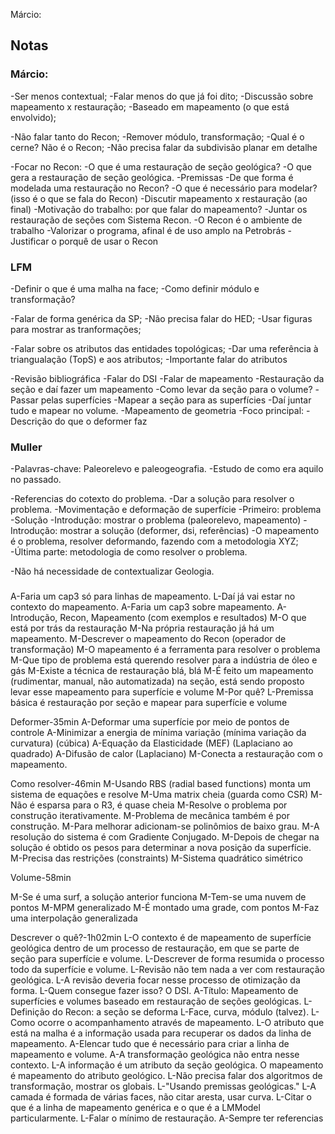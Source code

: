Márcio:
## Notas

### Márcio:
-Ser menos contextual;
-Falar menos do que já foi dito;
-Discussão sobre mapeamento x restauração;
-Baseado em mapeamento (o que está envolvido);

-Não falar tanto do Recon;
-Remover módulo, transformação;
-Qual é o cerne? Não é o Recon;
-Não precisa falar da subdivisão planar em detalhe

-Focar no Recon:
 -O que é uma restauração de seção geológica?
 -O que gera a restauração de seção geológica.
 -Premissas
 -De que forma é modelada uma restauração no Recon?
 -O que é necessário para modelar? (isso é o que se fala do Recon)
-Discutir mapeamento x restauração (ao final)
-Motivação do trabalho: por que falar do mapeamento?
-Juntar os restauração de seções com Sistema Recon.
-O Recon é o ambiente de trabalho
-Valorizar o programa, afinal é de uso amplo na Petrobrás
-Justificar o porquê de usar o Recon

### LFM
-Definir o que é uma malha na face;
-Como definir módulo e transformação?

-Falar de forma genérica da SP;
-Não precisa falar do HED;
-Usar figuras para mostrar as tranformações;

-Falar sobre os atributos das entidades topológicas;
-Dar uma referência à triangualação (TopS) e aos atributos;
-Importante falar do atributos

-Revisão bibliográfica
 -Falar do DSI
 -Falar de mapeamento
-Restauração da seção e daí fazer um mapeamento
-Como levar da seção para o volume? 
 -Passar pelas superfícies
 -Mapear a seção para as superfícies
 -Daí juntar tudo e mapear no volume.
-Mapeamento de geometria
-Foco principal:
 -Descrição do que o deformer faz

### Muller
-Palavras-chave: Paleorelevo e paleogeografia.
-Estudo de como era aquilo no passado.

-Referencias do cotexto do problema.
-Dar a solução para resolver o problema.
 -Movimentação e deformação de superfície
-Primeiro: problema
-Solução
-Introdução: mostrar o problema (paleorelevo, mapeamento)
-Introdução: mostrar a solução (deformer, dsi, referências)
-O mapeamento é o problema, resolver deformando, fazendo com a metodologia XYZ;
-Última parte: metodologia de como resolver o problema.

-Não há necessidade de contextualizar Geologia.

###

A-Faria um cap3 só para linhas de mapeamento.
L-Daí já vai estar no contexto do mapeamento.
A-Faria um cap3 sobre mapeamento.
A-Introdução, Recon, Mapeamento (com exemplos e resultados)
M-O que está por trás da restauração
M-Na própria restauração já há um mapeamento.
M-Descrever o mapeamento do Recon (operador de transformação)
M-O mapeamento é a ferramenta para resolver o problema
M-Que tipo de problema está querendo resolver para a indústria de óleo e gás
M-Existe a técnica de restauração blá, blá
M-É feito um mapeamento (rudimentar, manual, não automatizada) na seção, está sendo proposto levar esse mapeamento para superfície e volume
M-Por quê?
L-Premissa básica é restauração por seção e mapear para superfície e volume

Deformer-35min
A-Deformar uma superfície por meio de pontos de controle
A-Minimizar a energia de mínima variação (mínima variação da curvatura) (cúbica)
A-Equação da Elasticidade (MEF) (Laplaciano ao quadrado)
A-Difusão de calor (Laplaciano)
M-Conecta a restauração com o mapeamento.

Como resolver-46min
M-Usando RBS (radial based functions) monta um sistema de equações e resolve
M-Uma matrix cheia (guarda como CSR)
M-Não é esparsa para o R3, é quase cheia
M-Resolve o problema por construção iterativamente.
M-Problema de mecânica também é por construção.
M-Para melhorar adicionam-se polinômios de baixo grau.
M-A resolução do sistema é com Gradiente Conjugado.
M-Depois de chegar na solução é obtido os pesos para determinar a nova posição da superfície.
M-Precisa das restrições (constraints)
M-Sistema quadrático simétrico

Volume-58min

M-Se é uma surf, a solução anterior funciona
M-Tem-se uma nuvem de pontos
M-MPM generalizado
M-É montado uma grade, com pontos
M-Faz uma interpolação generalizada 

Descrever o quê?-1h02min
L-O contexto é de mapeamento de superfície geológica dentro de um processo de restauração, em que se parte de seção para superfície e volume.
L-Descrever de forma resumida o processo todo da superfície e volume.
L-Revisão não tem nada a ver com restauração geológica.
L-A revisão deveria focar nesse processo de otimização da forma.
L-Quem consegue fazer isso? O DSI.
A-Título: Mapeamento de superfícies e volumes baseado em restauração de seções geológicas.
L-Definição do Recon: a seção se deforma
L-Face, curva, módulo (talvez).
L-Como ocorre o acompanhamento através de mapeamento.
L-O atributo que está na malha é a informação usada para recuperar os dados da linha de mapeamento.
A-Elencar tudo que é necessário para criar a linha de mapeamento e volume.
A-A transformação geológica não entra nesse contexto.
L-A informação é um atributo da seção geológica. O mapeamento é mapeamento do atributo geológico.
L-Não precisa falar dos algoritmos de transformação, mostrar os globais.
L-"Usando premissas geológicas."
L-A camada é formada de várias faces, não citar aresta, usar curva.
L-Citar o que é a linha de mapeamento genérica e o que é a LMModel particularmente.
L-Falar o mínimo de restauração.
A-Sempre ter referencias







